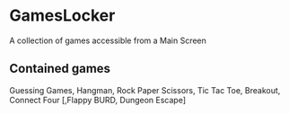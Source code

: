 # GamesLocker
A collection of games accessible from a Main Screen

Contained games
----
Guessing Games, Hangman, Rock Paper Scissors, Tic Tac Toe, Breakout, Connect Four [,Flappy BURD, Dungeon Escape]
